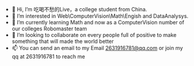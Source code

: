 - 👋 Hi, I’m 吃喝不愁的Live，a college student from China.
- 👀 I’m interested in Web\ComputerVision\Math\Engish and DataAnalysys. 
- 🌱 I’m currently learning Math and now as a ComputerVision number of our colleges Robomaster team 
- 💞️ I’m looking to collaborate on every people full of positive to make something that will made the world better
- 📫 You can send an email to my Email 2631916781@qq.com or join my qq at 2631916781 to reach me

<!---
ChiHeBuChousLive/ChiHeBuChousLive is a ✨ special ✨ repository because its `README.md` (this file) appears on your GitHub profile.
You can click the Preview link to take a look at your changes.
--->
